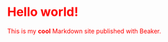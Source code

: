 # Hello world!

This is my **cool** Markdown site published with Beaker.

<style>
  body {
    color: red;
  }
</style>